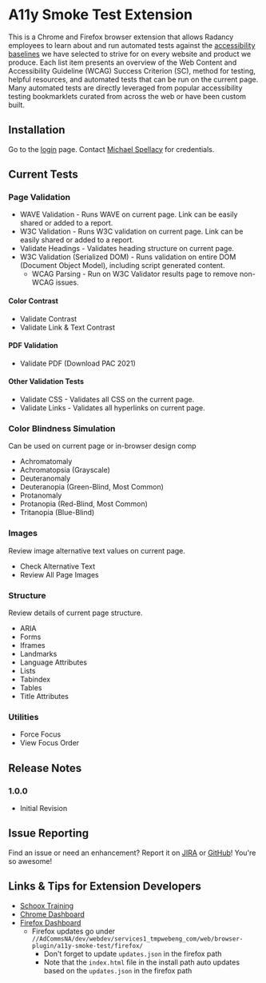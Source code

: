 # A11y Smoke Test Extension

This is a Chrome and Firefox browser extension that allows Radancy employees to learn about and run automated tests against the [accessibility baselines](https://radancy.dev/a11y/baseline) we have selected to strive for on every website and product we produce. Each list item presents an overview of the Web Content and Accessibility Guideline (WCAG) Success Criterion (SC), method for testing, helpful resources, and automated tests that can be run on the current page. Many automated tests are directly leveraged from popular accessibility testing bookmarklets curated from across the web or have been custom built.

## Installation

Go to the [login](https://radancy.dev/a11y/extension/) page. Contact [Michael Spellacy](mailto:michael.spellacy@radancy.com) for credentials.

## Current Tests

### Page Validation  

  * WAVE Validation - Runs WAVE on current page. Link can be easily shared or added to a report.
  * W3C Validation - Runs W3C validation on current page. Link can be easily shared or added to a report.
  * Validate Headings - Validates heading structure on current page.
  * W3C Validation (Serialized DOM) - Runs validation on entire DOM (Document Object Model), including script generated content.
    * WCAG Parsing - Run on W3C Validator results page to remove non-WCAG issues.

#### Color Contrast

  * Validate Contrast
  * Validate Link & Text Contrast

#### PDF Validation

  * Validate PDF (Download PAC 2021)

#### Other Validation Tests
  * Validate CSS - Validates all CSS on the current page.
  * Validate Links - Validates all hyperlinks on current page.

### Color Blindness Simulation

Can be used on current page or in-browser design comp

  * Achromatomaly
  * Achromatopsia (Grayscale)
  * Deuteranomaly
  * Deuteranopia (Green-Blind, Most Common)
  * Protanomaly
  * Protanopia (Red-Blind, Most Common)
  * Tritanopia (Blue-Blind)

### Images

Review image alternative text values on current page.

  * Check Alternative Text
  * Review All Page Images

### Structure

Review details of current page structure.  

  * ARIA
  * Forms
  * Iframes
  * Landmarks
  * Language Attributes
  * Lists
  * Tabindex
  * Tables
  * Title Attributes

### Utilities

  * Force Focus
  * View Focus Order

## Release Notes

### 1.0.0

* Initial Revision

## Issue Reporting

Find an issue or need an enhancement? Report it on [JIRA](https://jira.tmp.com/browse/TCDQ-60657) or [GitHub](https://github.com/radancyco/a11y-smoke-test/issues)! You're so awesome!

## Links & Tips for Extension Developers

* [Schoox Training](https://www.schoox.com/3357985/radancy-browser-extension-developers)
* [Chrome Dashboard](https://chrome.google.com/webstore/devconsole/)
* [Firefox Dashboard](https://addons.mozilla.org/en-US/developers/addons)
  * Firefox updates go under `//AdCommsNA/dev/webdev/services1_tmpwebeng_com/web/browser-plugin/a11y-smoke-test/firefox/`
    * Don't forget to update `updates.json` in the firefox path
    * Note that the `index.html` file in the install path auto updates based on the `updates.json` in the firefox path
